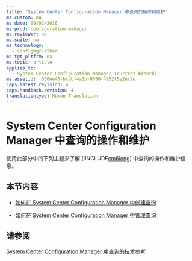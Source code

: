 ```yaml
---
title: "System Center Configuration Manager 中查询的操作和维护"
ms.custom: na
ms.date: 09/02/2016
ms.prod: configuration-manager
ms.reviewer: na
ms.suite: na
ms.technology: 
  - configmgr-other
ms.tgt_pltfrm: na
ms.topic: article
applies_to: 
  - System Center Configuration Manager (current branch)
ms.assetid: f050ee45-bcab-4a3b-9050-4952f5e2ec2e
caps.latest.revision: 4
caps.handback.revision: 4
translationtype: Human Translation
---
```

# System Center Configuration Manager 中查询的操作和维护
使用此部分中的下列主题来了解 [!INCLUDE[cm6long](../LocTest/includes/cm6long_md.md)] 中查询的操作和维护信息。  
  
## 本节内容  
  
-   [如何在 System Center Configuration Manager 中创建查询](../LocTest/How-to-create-queries-in-System-Center-Configuration-Manager.md)  
  
-   [如何在 System Center Configuration Manager 中管理查询](../LocTest/How-to-manage-queries-in-System-Center-Configuration-Manager.md)  
  
## 请参阅  
 [System Center Configuration Manager 中查询的技术参考](../LocTest/Queries-technical-reference-for-System-Center-Configuration-Manager.md)